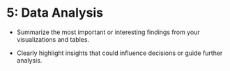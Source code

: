 # 5: Data Analysis


- Summarize the most important or interesting findings from your visualizations and tables.

- Clearly highlight insights that could influence decisions or guide further analysis.



